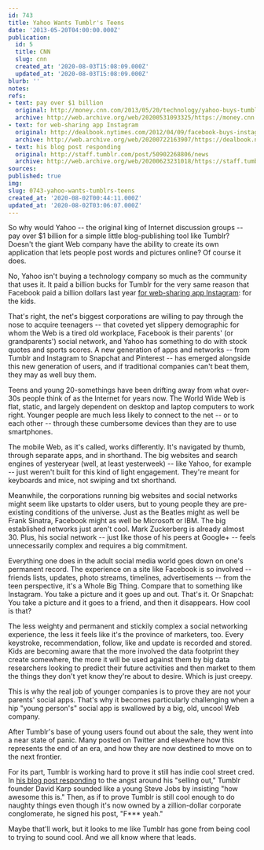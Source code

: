 ```yaml
---
id: 743
title: Yahoo Wants Tumblr's Teens
date: '2013-05-20T04:00:00.000Z'
publication:
  id: 5
  title: CNN
  slug: cnn
  created_at: '2020-08-03T15:08:09.000Z'
  updated_at: '2020-08-03T15:08:09.000Z'
blurb: ''
notes: 
refs:
- text: pay over $1 billion
  original: http://money.cnn.com/2013/05/20/technology/yahoo-buys-tumblr/index.html
  archive: http://web.archive.org/web/20200531093325/https://money.cnn.com/2013/05/20/technology/yahoo-buys-tumblr/index.html
- text: for web-sharing app Instagram
  original: http://dealbook.nytimes.com/2012/04/09/facebook-buys-instagram-for-1-billion/
  archive: http://web.archive.org/web/20200722163907/https://dealbook.nytimes.com/2012/04/09/facebook-buys-instagram-for-1-billion/
- text: his blog post responding
  original: http://staff.tumblr.com/post/50902268806/news
  archive: http://web.archive.org/web/20200623231018/https://staff.tumblr.com/post/50902268806/news
sources: 
published: true
img: 
slug: 0743-yahoo-wants-tumblrs-teens
created_at: '2020-08-02T00:44:11.000Z'
updated_at: '2020-08-02T03:06:07.000Z'
---
```

So why would Yahoo -- the original king of Internet discussion groups -- pay over $1 billion for a simple little blog-publishing tool like Tumblr? Doesn't the giant Web company have the ability to create its own application that lets people post words and pictures online? Of course it does.

No, Yahoo isn't buying a technology company so much as the community that uses it. It paid a billion bucks for Tumblr for the very same reason that Facebook paid a billion dollars last year [for web-sharing app Instagram](http://dealbook.nytimes.com/2012/04/09/facebook-buys-instagram-for-1-billion/): for the kids.

That's right, the net's biggest corporations are willing to pay through the nose to acquire teenagers -- that coveted yet slippery demographic for whom the Web is a tired old workplace, Facebook is their parents' (or grandparents') social network, and Yahoo has something to do with stock quotes and sports scores. A new generation of apps and networks -- from Tumblr and Instagram to Snapchat and Pinterest -- has emerged alongside this new generation of users, and if traditional companies can't beat them, they may as well buy them.

Teens and young 20-somethings have been drifting away from what over-30s people think of as the Internet for years now. The World Wide Web is flat, static, and largely dependent on desktop and laptop computers to work right. Younger people are much less likely to connect to the net -- or to each other -- through these cumbersome devices than they are to use smartphones.

The mobile Web, as it's called, works differently. It's navigated by thumb, through separate apps, and in shorthand. The big websites and search engines of yesteryear (well, at least yesterweek) -- like Yahoo, for example -- just weren't built for this kind of light engagement. They're meant for keyboards and mice, not swiping and txt shorthand.

Meanwhile, the corporations running big websites and social networks might seem like upstarts to older users, but to young people they are pre-existing conditions of the universe. Just as the Beatles might as well be Frank Sinatra, Facebook might as well be Microsoft or IBM. The big established networks just aren't cool. Mark Zuckerberg is already almost 30. Plus, his social network -- just like those of his peers at Google+ -- feels unnecessarily complex and requires a big commitment.

Everything one does in the adult social media world goes down on one's permanent record. The experience on a site like Facebook is so involved -- friends lists, updates, photo streams, timelines, advertisements -- from the teen perspective, it's a Whole Big Thing. Compare that to something like Instagram. You take a picture and it goes up and out. That's it. Or Snapchat: You take a picture and it goes to a friend, and then it disappears. How cool is that?

The less weighty and permanent and stickily complex a social networking experience, the less it feels like it's the province of marketers, too. Every keystroke, recommendation, follow, like and update is recorded and stored. Kids are becoming aware that the more involved the data footprint they create somewhere, the more it will be used against them by big data researchers looking to predict their future activities and then market to them the things they don't yet know they're about to desire. Which is just creepy.

This is why the real job of younger companies is to prove they are not your parents' social apps. That's why it becomes particularly challenging when a hip "young person's" social app is swallowed by a big, old, uncool Web company.

After Tumblr's base of young users found out about the sale, they went into a near state of panic. Many posted on Twitter and elsewhere how this represents the end of an era, and how they are now destined to move on to the next frontier.

For its part, Tumblr is working hard to prove it still has indie cool street cred. In [his blog post responding](http://staff.tumblr.com/post/50902268806/news) to the angst around his "selling out," Tumblr founder David Karp sounded like a young Steve Jobs by insisting "how awesome this is." Then, as if to prove Tumblr is still cool enough to do naughty things even though it's now owned by a zillion-dollar corporate conglomerate, he signed his post, "F*** yeah."

Maybe that'll work, but it looks to me like Tumblr has gone from being cool to trying to sound cool. And we all know where that leads.
